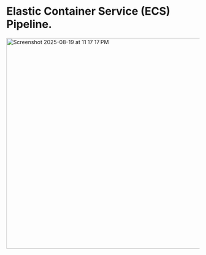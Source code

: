 # Elastic Container Service (ECS) Pipeline.
<img width="1155" height="550" alt="Screenshot 2025-08-19 at 11 17 17 PM" src="https://github.com/user-attachments/assets/8433c9dc-6b4d-417f-8fe8-a48ee3fe0292" />
